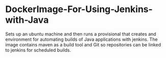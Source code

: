 # DockerImage-For-Using-Jenkins-with-Java
Sets up an ubuntu machine and then runs a provisional that creates and environment for automating builds of Java applications with jenkins.
The image contains maven as a build tool and Git so repositories can be linked to jenkins for scheduled builds.


